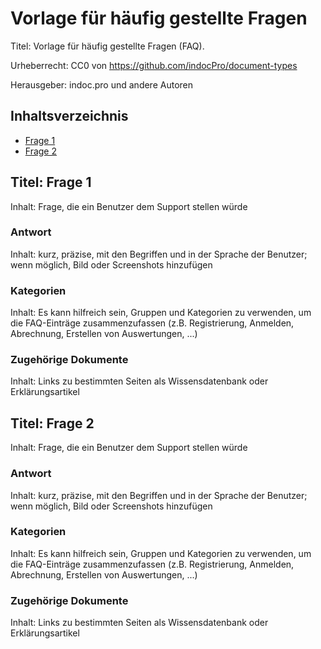 # Vorlage für häufig gestellte Fragen
Titel: Vorlage für häufig gestellte Fragen (FAQ).

Urheberrecht: CC0 von https://github.com/indocPro/document-types

Herausgeber: indoc.pro und andere Autoren

## Inhaltsverzeichnis <a name="toc"></a>
- [Frage 1](#q1)
- [Frage 2](#q2)

## Titel: Frage 1 <a name="q1"></a>
Inhalt: Frage, die ein Benutzer dem Support stellen würde

### Antwort
Inhalt: kurz, präzise, mit den Begriffen und in der Sprache der Benutzer; wenn möglich, Bild oder Screenshots hinzufügen

### Kategorien
Inhalt: Es kann hilfreich sein, Gruppen und Kategorien zu verwenden, um die FAQ-Einträge zusammenzufassen (z.B. Registrierung, Anmelden, Abrechnung, Erstellen von Auswertungen, ...)

### Zugehörige Dokumente
Inhalt: Links zu bestimmten Seiten als Wissensdatenbank oder Erklärungsartikel


## Titel: Frage 2 <a name="q2"></a>
Inhalt: Frage, die ein Benutzer dem Support stellen würde

### Antwort
Inhalt: kurz, präzise, mit den Begriffen und in der Sprache der Benutzer; wenn möglich, Bild oder Screenshots hinzufügen

### Kategorien
Inhalt: Es kann hilfreich sein, Gruppen und Kategorien zu verwenden, um die FAQ-Einträge zusammenzufassen (z.B. Registrierung, Anmelden, Abrechnung, Erstellen von Auswertungen, ...)

### Zugehörige Dokumente
Inhalt: Links zu bestimmten Seiten als Wissensdatenbank oder Erklärungsartikel